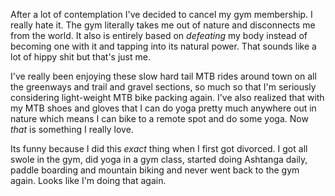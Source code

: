 After a lot of contemplation I've decided to cancel my gym membership. I really hate it. The gym literally takes me out of nature and disconnects me from the world. It also is entirely based on _defeating_ my body instead of becoming one with it and tapping into its natural power. That sounds like a lot of hippy shit but that's just me.

I've really been enjoying these slow hard tail MTB rides around town on all the greenways and trail and gravel sections, so much so that I'm seriously considering light-weight MTB bike packing again. I've also realized that with my MTB shoes and gloves that I can do yoga pretty much anywhere out in nature which means I can bike to a remote spot and do some yoga. Now _that_ is something I really love.

Its funny because I did this _exact_ thing when I first got divorced. I got all swole in the gym, did yoga in a gym class, started doing Ashtanga daily, paddle boarding and mountain biking and never went back to the gym again. Looks like I'm doing that again.